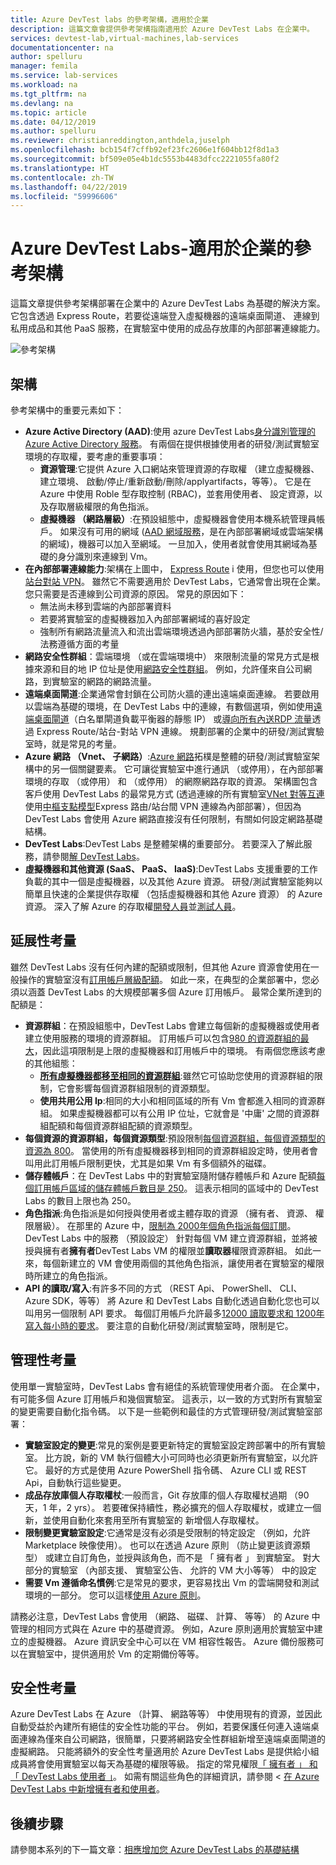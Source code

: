 ```yaml
---
title: Azure DevTest labs 的參考架構，適用於企業
description: 這篇文章會提供參考架構指南適用於 Azure DevTest Labs 在企業中。
services: devtest-lab,virtual-machines,lab-services
documentationcenter: na
author: spelluru
manager: femila
ms.service: lab-services
ms.workload: na
ms.tgt_pltfrm: na
ms.devlang: na
ms.topic: article
ms.date: 04/12/2019
ms.author: spelluru
ms.reviewer: christianreddington,anthdela,juselph
ms.openlocfilehash: bcb154f7cffb92ef23fc2606e1f604bb12f8d1a3
ms.sourcegitcommit: bf509e05e4b1dc5553b4483dfcc2221055fa80f2
ms.translationtype: HT
ms.contentlocale: zh-TW
ms.lasthandoff: 04/22/2019
ms.locfileid: "59996606"
---
```

# <a name="azure-devtest-labs---reference-architecture-for-an-enterprise"></a>Azure DevTest Labs-適用於企業的參考架構
這篇文章提供參考架構部署在企業中的 Azure DevTest Labs 為基礎的解決方案。 它包含透過 Express Route，若要從遠端登入虛擬機器的遠端桌面閘道、 連線到私用成品和其他 PaaS 服務，在實驗室中使用的成品存放庫的內部部署連線能力。

![參考架構](./media/devtest-lab-reference-architecture/reference-architecture.png)

## <a name="architecture"></a>架構
參考架構中的重要元素如下：

- **Azure Active Directory (AAD)**:使用 azure DevTest Labs[身分識別管理的 Azure Active Directory 服務](../active-directory/fundamentals/active-directory-whatis.md)。 有兩個在提供根據使用者的研發/測試實驗室環境的存取權，要考慮的重要事項：
    - **資源管理**:它提供 Azure 入口網站來管理資源的存取權 （建立虛擬機器、 建立環境、 啟動/停止/重新啟動/刪除/applyartifacts，等等）。 它是在 Azure 中使用 Roble 型存取控制 (RBAC)，並套用使用者、 設定資源，以及存取層級權限的角色指派。
    - **虛擬機器 （網路層級）**:在預設組態中，虛擬機器會使用本機系統管理員帳戶。  如果沒有可用的網域 ([AAD 網域服務](../active-directory-domain-services/active-directory-ds-overview.md)，是在內部部署網域或雲端架構的網域)，機器可以加入至網域。 一旦加入，使用者就會使用其網域為基礎的身分識別來連線到 Vm。
- **在內部部署連線能力**:架構在上圖中， [Express Route](../expressroute/expressroute-introduction.md) i 使用，但您也可以使用[站台對站 VPN](../vpn-gateway/vpn-gateway-about-vpn-gateway-settings.md)。 雖然它不需要適用於 DevTest Labs，它通常會出現在企業。 您只需要是否連線到公司資源的原因。 常見的原因如下： 
    - 無法尚未移到雲端的內部部署資料
    - 若要將實驗室的虛擬機器加入內部部署網域的喜好設定
    - 強制所有網路流量流入和流出雲端環境透過內部部署防火牆，基於安全性/法務遵循方面的考量
- **網路安全性群組**：雲端環境 （或在雲端環境中） 來限制流量的常見方式是根據來源和目的地 IP 位址是使用[網路安全性群組](../virtual-network/security-overview.md)。 例如，允許僅來自公司網路，到實驗室的網路的網路流量。
- **遠端桌面閘道**:企業通常會封鎖在公司防火牆的連出遠端桌面連線。 若要啟用以雲端為基礎的環境，在 DevTest Labs 中的連線，有數個選項，例如使用[遠端桌面閘道](/windows-server/remote/remote-desktop-services/desktop-hosting-logical-architecture)（白名單閘道負載平衡器的靜態 IP） 或[導向所有內送RDP 流量](../vpn-gateway/vpn-gateway-forced-tunneling-rm.md)透過 Express Route/站台-對站 VPN 連線。 規劃部署的企業中的研發/測試實驗室時，就是常見的考量。
- **Azure 網路 （Vnet、 子網路）**:[Azure 網路](../networking/networking-overview.md)拓樸是整體的研發/測試實驗室架構中的另一個關鍵要素。 它可讓從實驗室中進行通訊 （或停用），在內部部署環境的存取 （或停用） 和 （或停用） 的網際網路存取的資源。 架構圖包含客戶使用 DevTest Labs 的最常見方式 (透過連線的所有實驗室[VNet 對等互連](../virtual-network/virtual-network-peering-overview.md)使用[中樞支點模型](/azure/architecture/reference-architectures/hybrid-networking/hub-spoke)Express 路由/站台間 VPN 連線為內部部署），但因為 DevTest Labs 會使用 Azure 網路直接沒有任何限制，有關如何設定網路基礎結構。
- **DevTest Labs**:DevTest Labs 是整體架構的重要部分。 若要深入了解此服務，請參閱[解 DevTest Labs](devtest-lab-overview.md)。
- **虛擬機器和其他資源 (SaaS、 PaaS、 IaaS)**:DevTest Labs 支援重要的工作負載的其中一個是虛擬機器，以及其他 Azure 資源。  研發/測試實驗室能夠以簡單且快速的企業提供存取權 （包括虛擬機器和其他 Azure 資源） 的 Azure 資源。  深入了解 Azure 的存取權[開發人員](devtest-lab-developer-lab.md)並[測試人員](devtest-lab-test-env.md)。

## <a name="scalability-considerations"></a>延展性考量
雖然 DevTest Labs 沒有任何內建的配額或限制，但其他 Azure 資源會使用在一般操作的實驗室沒有[訂用帳戶層級配額](../azure-subscription-service-limits.md)。 如此一來，在典型的企業部署中，您必須以涵蓋 DevTest Labs 的大規模部署多個 Azure 訂用帳戶。 最常企業所達到的配額是：

- **資源群組**：在預設組態中，DevTest Labs 會建立每個新的虛擬機器或使用者建立使用服務的環境的資源群組。 訂用帳戶可以包含[980 的資源群組的最大](../azure-subscription-service-limits.md#subscription-limits---azure-resource-manager)，因此這項限制是上限的虛擬機器和訂用帳戶中的環境。 有兩個您應該考慮的其他組態：
    - **[所有虛擬機器都移至相同的資源群組](resource-group-control.md)**:雖然它可協助您使用的資源群組的限制，它會影響每個資源群組限制的資源類型。
    - **使用共用公用 Ip**:相同的大小和相同區域的所有 Vm 會都進入相同的資源群組。 如果虛擬機器都可以有公用 IP 位址，它就會是 '中庸' 之間的資源群組配額和每個資源群組配額的資源類型。 
- **每個資源的資源群組，每個資源類型**:預設限制[每個資源群組，每個資源類型的資源為 800](../azure-subscription-service-limits.md#resource-group-limits)。  當使用的所有虛擬機器移到相同的資源群組設定時，使用者會叫用此訂用帳戶限制更快，尤其是如果 Vm 有多個額外的磁碟。
- **儲存體帳戶**：在 DevTest Labs 中的對實驗室隨附儲存體帳戶和 Azure 配額[每個訂用帳戶區域的儲存體帳戶數目是 250](../azure-subscription-service-limits.md#storage-limits)。 這表示相同的區域中的 DevTest Labs 的數目上限也為 250。
- **角色指派**:角色指派是如何授與使用者或主體存取的資源 （擁有者、 資源、 權限層級）。 在那里的 Azure 中，[限制為 2000年個角色指派每個訂閱](../azure-subscription-service-limits.md#role-based-access-control-limits)。 DevTest Labs 中的服務 （預設設定） 針對每個 VM 建立資源群組，並將被授與擁有者**擁有者**DevTest Labs VM 的權限並**讀取器**權限資源群組。  如此一來，每個新建立的 VM 會使用兩個的其他角色指派，讓使用者在實驗室的權限時所建立的角色指派。
- **API 的讀取/寫入**:有許多不同的方式 （REST Api、 PowerShell、 CLI、 Azure SDK，等等） 將 Azure 和 DevTest Labs 自動化透過自動化您也可以叫用另一個限制 API 要求。 每個訂用帳戶允許最多[12000 讀取要求和 1200年寫入每小時的要求](../azure-resource-manager/resource-manager-request-limits.md)。  要注意的自動化研發/測試實驗室時，限制是它。

## <a name="manageability-considerations"></a>管理性考量
使用單一實驗室時，DevTest Labs 會有絕佳的系統管理使用者介面。 在企業中，有可能多個 Azure 訂用帳戶和幾個實驗室。 這表示，以一致的方式對所有實驗室的變更需要自動化指令碼。  以下是一些範例和最佳的方式管理研發/測試實驗室部署：

- **實驗室設定的變更**:常見的案例是要更新特定的實驗室設定跨部署中的所有實驗室。 比方說，新的 VM 執行個體大小可同時也必須更新所有實驗室，以允許它。  最好的方式是使用 Azure PowerShell 指令碼、 Azure CLI 或 REST Api，自動執行這些變更。  
- **成品存放庫個人存取權杖**:一般而言，Git 存放庫的個人存取權杖過期 （90 天，1 年，2 yrs）。 若要確保持續性，務必擴充的個人存取權杖，或建立一個新，並使用自動化來套用至所有實驗室的 新增個人存取權杖。
- **限制變更實驗室設定**:它通常是沒有必須是受限制的特定設定 （例如，允許 Marketplace 映像使用）。 也可以在透過 Azure 原則 （防止變更該資源類型） 或建立自訂角色，並授與該角色，而不是 「 擁有者 」 到實驗室。 對大部分的實驗室 （內部支援、 實驗室公告、 允許的 VM 大小等等） 中的設定
- **需要 Vm 遵循命名慣例**:它是常見的要求，更容易找出 Vm 的雲端開發和測試環境的一部分。 您可以這樣[使用 Azure 原則](https://github.com/Azure/azure-policy/tree/master/samples/TextPatterns/allow-multiple-name-patterns)。

請務必注意，DevTest Labs 會使用 （網路、 磁碟、 計算、 等等） 的 Azure 中管理的相同方式與在 Azure 中的基礎資源。  例如，Azure 原則適用於實驗室中建立的虛擬機器。 Azure 資訊安全中心可以在 VM 相容性報告。 Azure 備份服務可以在實驗室中，提供適用於 Vm 的定期備份等等。 

## <a name="security-considerations"></a>安全性考量
Azure DevTest Labs 在 Azure （計算、 網路等等） 中使用現有的資源，並因此自動受益於內建所有絕佳的安全性功能的平台。 例如，若要保護任何連入遠端桌面連線為僅來自公司網路，很簡單，只要將網路安全性群組新增至遠端桌面閘道的虛擬網路。 只能將額外的安全性考量適用於 Azure DevTest Labs 是提供給小組成員將會使用實驗室以每天為基礎的權限等級。  指定的常見權限[「 擁有者 」 和 「 DevTest Labs 使用者 」](devtest-lab-add-devtest-user.md)。 如需有關這些角色的詳細資訊，請參閱 <<c0> [ 在 Azure DevTest Labs 中新增擁有者和使用者](devtest-lab-add-devtest-user.md)。

## <a name="next-steps"></a>後續步驟
請參閱本系列的下一篇文章：[相應增加您 Azure DevTest Labs 的基礎結構](devtest-lab-guidance-scale.md)

